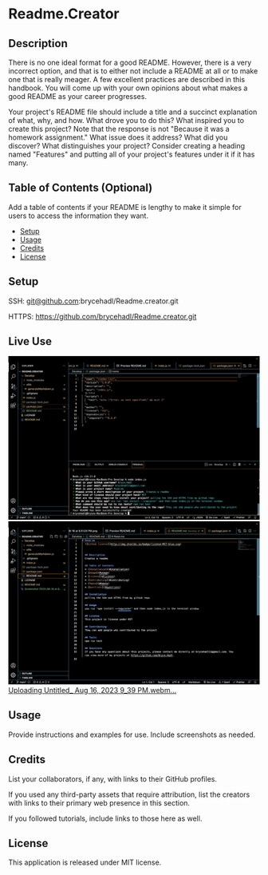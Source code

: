 # Readme.Creator

## Description 

There is no one ideal format for a good README. However, there is a very incorrect option, and that is to either not include a README at all or to make one that is really meager. A few excellent practices are described in this handbook. You will come up with your own opinions about what makes a good README as your career progresses.

Your project's README file should include a title and a succinct explanation of what, why, and how. What drove you to do this? What inspired you to create this project? Note that the response is not "Because it was a homework assignment." What issue does it address? What did you discover? What distinguishes your project? Consider creating a heading named "Features" and putting all of your project's features under it if it has many.

## Table of Contents (Optional)

Add a table of contents if your README is lengthy to make it simple for users to access the information they want.

* [Setup](#setup)
* [Usage](#usage)
* [Credits](#credits)
* [License](#license)


## Setup
SSH: git@github.com:brycehadl/Readme.creator.git

HTTPS: https://github.com/brycehadl/Readme.creator.git
## Live Use
![LIVE](<Screenshot 2023-08-16 at 8.51.03 PM.png>)
![NEW README](<Screenshot 2023-08-16 at 8.53.09 PM.png>)
[Uploading Untitled_ Aug 16, 2023 9_39 PM.webm…]()

## Usage 

Provide instructions and examples for use. Include screenshots as needed. 


## Credits

List your collaborators, if any, with links to their GitHub profiles.

If you used any third-party assets that require attribution, list the creators with links to their primary web presence in this section.

If you followed tutorials, include links to those here as well.



## License

This application is released under MIT license.




